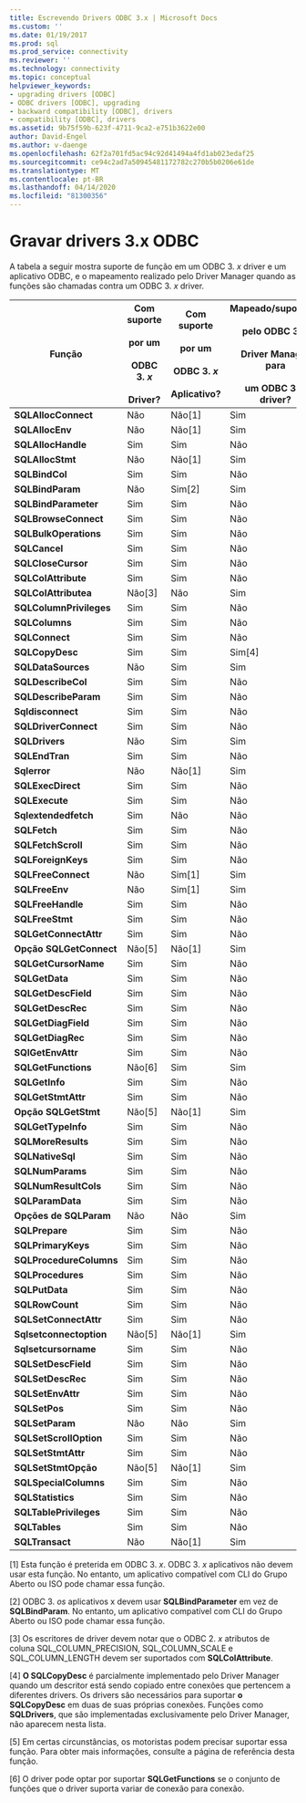 ```yaml
---
title: Escrevendo Drivers ODBC 3.x | Microsoft Docs
ms.custom: ''
ms.date: 01/19/2017
ms.prod: sql
ms.prod_service: connectivity
ms.reviewer: ''
ms.technology: connectivity
ms.topic: conceptual
helpviewer_keywords:
- upgrading drivers [ODBC]
- ODBC drivers [ODBC], upgrading
- backward compatibility [ODBC], drivers
- compatibility [ODBC], drivers
ms.assetid: 9b75f59b-623f-4711-9ca2-e751b3622e00
author: David-Engel
ms.author: v-daenge
ms.openlocfilehash: 62f2a701fd5ac94c92d41494a4fd1ab023edaf25
ms.sourcegitcommit: ce94c2ad7a50945481172782c270b5b0206e61de
ms.translationtype: MT
ms.contentlocale: pt-BR
ms.lasthandoff: 04/14/2020
ms.locfileid: "81300356"
---
```

# <a name="writing-odbc-3x-drivers"></a>Gravar drivers 3.x ODBC
A tabela a seguir mostra suporte de função em um ODBC 3. *x* driver e um aplicativo ODBC, e o mapeamento realizado pelo Driver Manager quando as funções são chamadas contra um ODBC 3. *x* driver.  
  
|Função|Com suporte<br /><br /> por um<br /><br /> ODBC 3. *x*<br /><br /> Driver?|Com suporte<br /><br /> por um<br /><br /> ODBC 3. *x*<br /><br /> Aplicativo?|Mapeado/suportado<br /><br /> pelo ODBC 3. *x*<br /><br /> Driver Manager para<br /><br /> um ODBC 3. *x* driver?|  
|--------------|----------------------------------------------------|---------------------------------------------------------|---------------------------------------------------------------------------------------------|  
|**SQLAllocConnect**|Não|Não[1]|Sim|  
|**SQLAllocEnv**|Não|Não[1]|Sim|  
|**SQLAllocHandle**|Sim|Sim|Não|  
|**SQLAllocStmt**|Não|Não[1]|Sim|  
|**SQLBindCol**|Sim|Sim|Não|  
|**SQLBindParam**|Não|Sim[2]|Sim|  
|**SQLBindParameter**|Sim|Sim|Não|  
|**SQLBrowseConnect**|Sim|Sim|Não|  
|**SQLBulkOperations**|Sim|Sim|Não|  
|**SQLCancel**|Sim|Sim|Não|  
|**SQLCloseCursor**|Sim|Sim|Não|  
|**SQLColAttribute**|Sim|Sim|Não|  
|**SQLColAttributea**|Não[3]|Não|Sim|  
|**SQLColumnPrivileges**|Sim|Sim|Não|  
|**SQLColumns**|Sim|Sim|Não|  
|**SQLConnect**|Sim|Sim|Não|  
|**SQLCopyDesc**|Sim|Sim|Sim[4]|  
|**SQLDataSources**|Não|Sim|Sim|  
|**SQLDescribeCol**|Sim|Sim|Não|  
|**SQLDescribeParam**|Sim|Sim|Não|  
|**Sqldisconnect**|Sim|Sim|Não|  
|**SQLDriverConnect**|Sim|Sim|Não|  
|**SQLDrivers**|Não|Sim|Sim|  
|**SQLEndTran**|Sim|Sim|Não|  
|**Sqlerror**|Não|Não[1]|Sim|  
|**SQLExecDirect**|Sim|Sim|Não|  
|**SQLExecute**|Sim|Sim|Não|  
|**Sqlextendedfetch**|Sim|Não|Não|  
|**SQLFetch**|Sim|Sim|Não|  
|**SQLFetchScroll**|Sim|Sim|Não|  
|**SQLForeignKeys**|Sim|Sim|Não|  
|**SQLFreeConnect**|Não|Sim[1]|Sim|  
|**SQLFreeEnv**|Não|Sim[1]|Sim|  
|**SQLFreeHandle**|Sim|Sim|Não|  
|**SQLFreeStmt**|Sim|Sim|Não|  
|**SQLGetConnectAttr**|Sim|Sim|Não|  
|**Opção SQLGetConnect**|Não[5]|Não[1]|Sim|  
|**SQLGetCursorName**|Sim|Sim|Não|  
|**SQLGetData**|Sim|Sim|Não|  
|**SQLGetDescField**|Sim|Sim|Não|  
|**SQLGetDescRec**|Sim|Sim|Não|  
|**SQLGetDiagField**|Sim|Sim|Não|  
|**SQLGetDiagRec**|Sim|Sim|Não|  
|**SQlGetEnvAttr**|Sim|Sim|Não|  
|**SQLGetFunctions**|Não[6]|Sim|Sim|  
|**SQLGetInfo**|Sim|Sim|Não|  
|**SQLGetStmtAttr**|Sim|Sim|Não|  
|**Opção SQLGetStmt**|Não[5]|Não[1]|Sim|  
|**SQLGetTypeInfo**|Sim|Sim|Não|  
|**SQLMoreResults**|Sim|Sim|Não|  
|**SQLNativeSql**|Sim|Sim|Não|  
|**SQLNumParams**|Sim|Sim|Não|  
|**SQLNumResultCols**|Sim|Sim|Não|  
|**SQLParamData**|Sim|Sim|Não|  
|**Opções de SQLParam**|Não|Não|Sim|  
|**SQLPrepare**|Sim|Sim|Não|  
|**SQLPrimaryKeys**|Sim|Sim|Não|  
|**SQLProcedureColumns**|Sim|Sim|Não|  
|**SQLProcedures**|Sim|Sim|Não|  
|**SQLPutData**|Sim|Sim|Não|  
|**SQLRowCount**|Sim|Sim|Não|  
|**SQLSetConnectAttr**|Sim|Sim|Não|  
|**Sqlsetconnectoption**|Não[5]|Não[1]|Sim|  
|**Sqlsetcursorname**|Sim|Sim|Não|  
|**SQLSetDescField**|Sim|Sim|Não|  
|**SQLSetDescRec**|Sim|Sim|Não|  
|**SQLSetEnvAttr**|Sim|Sim|Não|  
|**SQLSetPos**|Sim|Sim|Não|  
|**SQLSetParam**|Não|Não|Sim|  
|**SQLSetScrollOption**|Sim|Sim|Não|  
|**SQLSetStmtAttr**|Sim|Sim|Não|  
|**SQLSetStmtOpção**|Não[5]|Não[1]|Sim|  
|**SQLSpecialColumns**|Sim|Sim|Não|  
|**SQLStatistics**|Sim|Sim|Não|  
|**SQLTablePrivileges**|Sim|Sim|Não|  
|**SQLTables**|Sim|Sim|Não|  
|**SQLTransact**|Não|Não[1]|Sim|  
  
 [1] Esta função é preterida em ODBC 3. *x*. ODBC 3. *x* aplicativos não devem usar esta função. No entanto, um aplicativo compatível com CLI do Grupo Aberto ou ISO pode chamar essa função.  
  
 [2] ODBC 3. *os* aplicativos x devem usar **SQLBindParameter** em vez de **SQLBindParam**. No entanto, um aplicativo compatível com CLI do Grupo Aberto ou ISO pode chamar essa função.  
  
 [3] Os escritores de driver devem notar que o ODBC 2. *x* atributos de coluna SQL_COLUMN_PRECISION, SQL_COLUMN_SCALE e SQL_COLUMN_LENGTH devem ser suportados com **SQLColAttribute**.  
  
 [4] **O SQLCopyDesc** é parcialmente implementado pelo Driver Manager quando um descritor está sendo copiado entre conexões que pertencem a diferentes drivers. Os drivers são necessários para suportar **o SQLCopyDesc** em duas de suas próprias conexões. Funções como **SQLDrivers**, que são implementadas exclusivamente pelo Driver Manager, não aparecem nesta lista.  
  
 [5] Em certas circunstâncias, os motoristas podem precisar suportar essa função. Para obter mais informações, consulte a página de referência desta função.  
  
 [6] O driver pode optar por suportar **SQLGetFunctions** se o conjunto de funções que o driver suporta variar de conexão para conexão.
